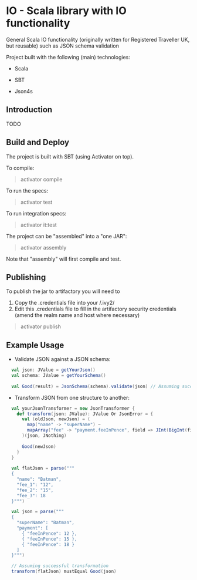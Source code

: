 IO - Scala library with IO functionality
========================================
General Scala IO functionality (originally written for Registered Traveller UK, but reusable) such as JSON schema validation

Project built with the following (main) technologies:

- Scala

- SBT

- Json4s

Introduction
------------
TODO

Build and Deploy
----------------
The project is built with SBT (using Activator on top).

To compile:
> activator compile

To run the specs:
> activator test

To run integration specs:
> activator it:test

The project can be "assembled" into a "one JAR":
> activator assembly

Note that "assembly" will first compile and test.

Publishing
----------
To publish the jar to artifactory you will need to 

1. Copy the .credentials file into your <home directory>/.ivy2/
2. Edit this .credentials file to fill in the artifactory security credentials (amend the realm name and host where necessary)

> activator publish

Example Usage
-------------
- Validate JSON against a JSON schema:
```scala
  val json: JValue = getYourJson()
  val schema: JValue = getYourSchema()
  
  val Good(result) = JsonSchema(schema).validate(json) // Assuming successful validation
```

- Transform JSON from one structure to another:
```scala
  val yourJsonTransformer = new JsonTransformer {
    def transform(json: JValue): JValue Or JsonError = {
      val (oldJson, newJson) = (
        map("name" -> "superName") ~
        mapArray("fee" -> "payment.feeInPence", field => JInt(BigInt(field.extract[String])))
      )(json, JNothing)
      
      Good(newJson)
    }
  }
  
  val flatJson = parse("""
  {
    "name": "Batman",
    "fee_1": "12",
    "fee_2": "15",
    "fee_3": 18
  }""")

  val json = parse("""
  {
    "superName": "Batman",
    "payment": [
      { "feeInPence": 12 },
      { "feeInPence": 15 },
      { "feeInPence": 18 }
    ]
  }""")

  // Assuming successful transformation
  transform(flatJson) mustEqual Good(json) 
```